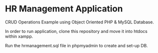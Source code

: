# HR Management Application

CRUD Operations Example using Object Oriented PHP & MySQL Database.

In order to run application, clone this repository and move it into htdocs within xampp.

Run the hrmanagement.sql file in phpmyadmin to create and set-up DB.
